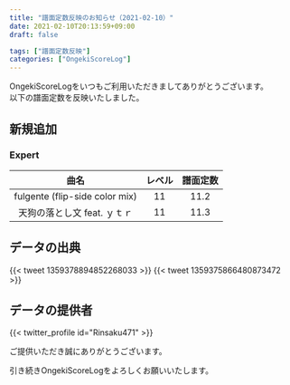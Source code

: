 ```yaml
---
title: "譜面定数反映のお知らせ（2021-02-10）"
date: 2021-02-10T20:13:59+09:00
draft: false

tags: ["譜面定数反映"]
categories: ["OngekiScoreLog"]
---
```


OngekiScoreLogをいつもご利用いただきましてありがとうございます。  
以下の譜面定数を反映いたしました。

<!--more-->

## 新規追加

### Expert

| 曲名 | レベル | 譜面定数 |
|:-:|:-:|:-:|
| fulgente (flip-side color mix) | 11 | 11.2 |
| 天狗の落とし文 feat. ｙｔｒ | 11 | 11.3 |

## データの出典

{{< tweet 1359378894852268033 >}}
{{< tweet 1359375866480873472 >}}

## データの提供者

{{< twitter_profile id="Rinsaku471" >}}

ご提供いただき誠にありがとうございます。

引き続きOngekiScoreLogをよろしくお願いいたします。
